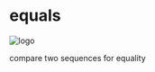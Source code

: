 # equals
![logo](https://avatars1.githubusercontent.com/u/31987273?v=4&s=100)

compare two sequences for equality

